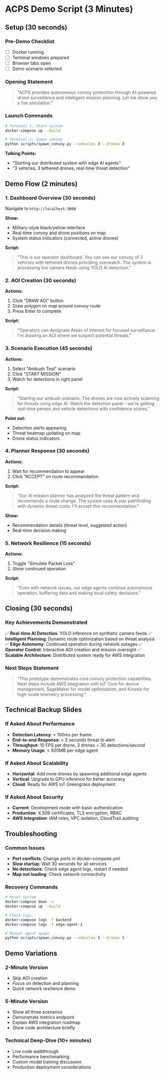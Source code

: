 # ACPS Demo Script (3 Minutes)

## Setup (30 seconds)

### Pre-Demo Checklist
- [ ] Docker running
- [ ] Terminal windows prepared
- [ ] Browser tabs open
- [ ] Demo scenario selected

### Opening Statement
> "ACPS provides autonomous convoy protection through AI-powered drone surveillance and intelligent mission planning. Let me show you a live simulation."

### Launch Commands
```bash
# Terminal 1: Start system
docker-compose up --build

# Terminal 2: Spawn convoy
python scripts/spawn_convoy.py --vehicles 3 --drones 3
```

**Talking Points:**
- "Starting our distributed system with edge AI agents"
- "3 vehicles, 3 tethered drones, real-time threat detection"

## Demo Flow (2 minutes)

### 1. Dashboard Overview (30 seconds)
Navigate to `http://localhost:3000`

**Show:**
- Military-style black/yellow interface
- Real-time convoy and drone positions on map
- System status indicators (connected, active drones)

**Script:**
> "This is our operator dashboard. You can see our convoy of 3 vehicles with tethered drones providing overwatch. The system is processing live camera feeds using YOLO AI detection."

### 2. AOI Creation (30 seconds)
**Actions:**
1. Click "DRAW AOI" button
2. Draw polygon on map around convoy route
3. Press Enter to complete

**Script:**
> "Operators can designate Areas of Interest for focused surveillance. I'm drawing an AOI where we suspect potential threats."

### 3. Scenario Execution (45 seconds)
**Actions:**
1. Select "Ambush Test" scenario
2. Click "START MISSION"
3. Watch for detections in right panel

**Script:**
> "Starting our ambush scenario. The drones are now actively scanning for threats using edge AI. Watch the detection panel - we're getting real-time person and vehicle detections with confidence scores."

**Point out:**
- Detection alerts appearing
- Threat heatmap updating on map
- Drone status indicators

### 4. Planner Response (30 seconds)
**Actions:**
1. Wait for recommendation to appear
2. Click "ACCEPT" on route recommendation

**Script:**
> "Our AI mission planner has analyzed the threat pattern and recommends a route change. The system uses A-star pathfinding with dynamic threat costs. I'll accept this recommendation."

**Show:**
- Recommendation details (threat level, suggested action)
- Real-time decision making

### 5. Network Resilience (15 seconds)
**Actions:**
1. Toggle "Simulate Packet Loss"
2. Show continued operation

**Script:**
> "Even with network issues, our edge agents continue autonomous operation, buffering data and making local safety decisions."

## Closing (30 seconds)

### Key Achievements Demonstrated
✅ **Real-time AI Detection**: YOLO inference on synthetic camera feeds
✅ **Intelligent Planning**: Dynamic route optimization based on threat analysis  
✅ **Edge Autonomy**: Continued operation during network outages
✅ **Operator Control**: Interactive AOI creation and mission oversight
✅ **Scalable Architecture**: Distributed system ready for AWS integration

### Next Steps Statement
> "This prototype demonstrates core convoy protection capabilities. Next steps include AWS integration with IoT Core for device management, SageMaker for model optimization, and Kinesis for high-scale telemetry processing."

## Technical Backup Slides

### If Asked About Performance
- **Detection Latency**: < 100ms per frame
- **End-to-end Response**: < 2 seconds threat to alert
- **Throughput**: 10 FPS per drone, 3 drones = 30 detections/second
- **Memory Usage**: < 500MB per edge agent

### If Asked About Scalability
- **Horizontal**: Add more drones by spawning additional edge agents
- **Vertical**: Upgrade to GPU inference for better accuracy
- **Cloud**: Ready for AWS IoT Greengrass deployment

### If Asked About Security
- **Current**: Development mode with basic authentication
- **Production**: X.509 certificates, TLS encryption, RBAC
- **AWS Integration**: IAM roles, VPC isolation, CloudTrail auditing

## Troubleshooting

### Common Issues
- **Port conflicts**: Change ports in docker-compose.yml
- **Slow startup**: Wait 30 seconds for all services
- **No detections**: Check edge agent logs, restart if needed
- **Map not loading**: Check network connectivity

### Recovery Commands
```bash
# Reset system
docker-compose down -v
docker-compose up --build

# Check logs
docker-compose logs -f backend
docker-compose logs -f edge-agent-1

# Manual agent spawn
python scripts/spawn_convoy.py --vehicles 1 --drones 1
```

## Demo Variations

### 2-Minute Version
- Skip AOI creation
- Focus on detection and planning
- Quick network resilience demo

### 5-Minute Version
- Show all three scenarios
- Demonstrate metrics endpoint
- Explain AWS integration roadmap
- Show code architecture briefly

### Technical Deep-Dive (10+ minutes)
- Live code walkthrough
- Performance benchmarking
- Custom model training discussion
- Production deployment considerations